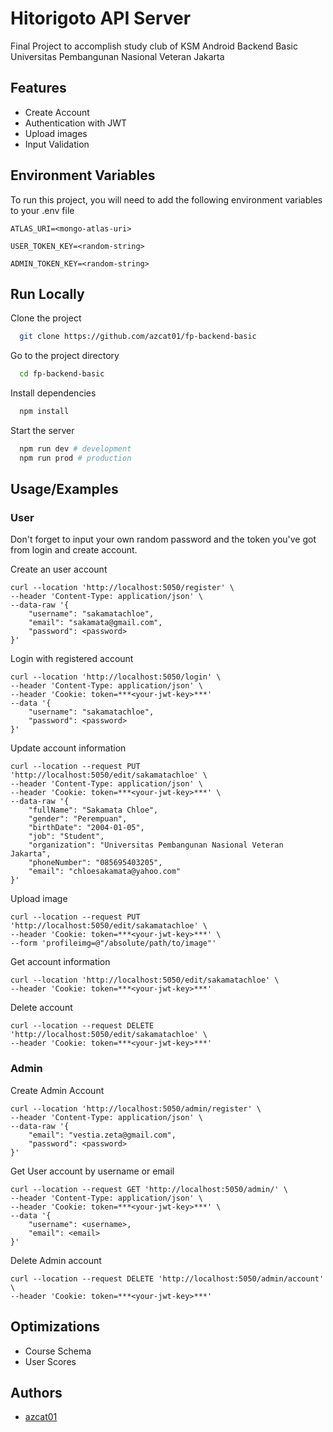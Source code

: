 
# Hitorigoto API Server

Final Project to accomplish study club of KSM Android Backend Basic
Universitas Pembangunan Nasional Veteran Jakarta



## Features

- Create Account
- Authentication with JWT
- Upload images
- Input Validation
## Environment Variables

To run this project, you will need to add the following environment variables to your .env file

`ATLAS_URI=<mongo-atlas-uri>`

`USER_TOKEN_KEY=<random-string>`

`ADMIN_TOKEN_KEY=<random-string>`


## Run Locally

Clone the project

```bash
  git clone https://github.com/azcat01/fp-backend-basic
```

Go to the project directory

```bash
  cd fp-backend-basic
```

Install dependencies

```bash
  npm install
```

Start the server

```bash
  npm run dev # development
  npm run prod # production
```


## Usage/Examples

### User
Don't forget to input your own random password and the token you've got from login and create account.

Create an user account
```
curl --location 'http://localhost:5050/register' \
--header 'Content-Type: application/json' \
--data-raw '{
    "username": "sakamatachloe",
    "email": "sakamata@gmail.com",
    "password": <password>
}'
```

Login with registered account
```
curl --location 'http://localhost:5050/login' \
--header 'Content-Type: application/json' \
--header 'Cookie: token=***<your-jwt-key>***'
--data '{
    "username": "sakamatachloe",
    "password": <password>
}'
```

Update account information
```
curl --location --request PUT 'http://localhost:5050/edit/sakamatachloe' \
--header 'Content-Type: application/json' \
--header 'Cookie: token=***<your-jwt-key>***' \
--data-raw '{
    "fullName": "Sakamata Chloe",
    "gender": "Perempuan",
    "birthDate": "2004-01-05",
    "job": "Student",
    "organization": "Universitas Pembangunan Nasional Veteran Jakarta",
    "phoneNumber": "085695403205",
    "email": "chloesakamata@yahoo.com"
}'
```
Upload image
```
curl --location --request PUT 'http://localhost:5050/edit/sakamatachloe' \
--header 'Cookie: token=***<your-jwt-key>***' \
--form 'profileimg=@"/absolute/path/to/image"'
```

Get account information
```
curl --location 'http://localhost:5050/edit/sakamatachloe' \
--header 'Cookie: token=***<your-jwt-key>***'
```

Delete account
```
curl --location --request DELETE 'http://localhost:5050/edit/sakamatachloe' \
--header 'Cookie: token=***<your-jwt-key>***'
```

### Admin

Create Admin Account
```
curl --location 'http://localhost:5050/admin/register' \
--header 'Content-Type: application/json' \
--data-raw '{
    "email": "vestia.zeta@gmail.com",
    "password": <password>
}'
```

Get User account by username or email
```
curl --location --request GET 'http://localhost:5050/admin/' \
--header 'Content-Type: application/json' \
--header 'Cookie: token=***<your-jwt-key>***' \
--data '{
    "username": <username>,
    "email": <email>
}'
```

Delete Admin account
```
curl --location --request DELETE 'http://localhost:5050/admin/account' \
--header 'Cookie: token=***<your-jwt-key>***'
```
## Optimizations

- Course Schema
- User Scores
## Authors

- [azcat01](https://www.github.com/azcat01)

